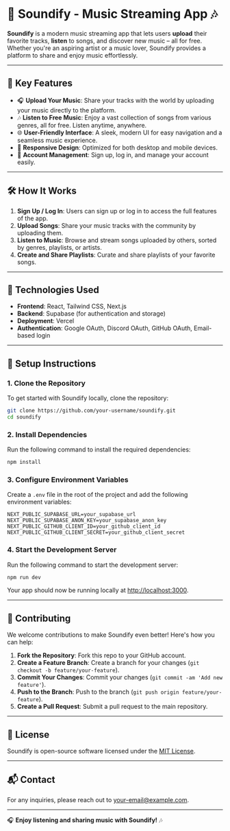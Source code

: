 # 🌟 Soundify - Music Streaming App 🎶

**Soundify** is a modern music streaming app that lets users **upload** their favorite tracks, **listen** to songs, and discover new music – all for free. Whether you're an aspiring artist or a music lover, Soundify provides a platform to share and enjoy music effortlessly.

---

## 🚀 Key Features

- 🎧 **Upload Your Music**: Share your tracks with the world by uploading your music directly to the platform.
- 🎶 **Listen to Free Music**: Enjoy a vast collection of songs from various genres, all for free. Listen anytime, anywhere.
- 🌐 **User-Friendly Interface**: A sleek, modern UI for easy navigation and a seamless music experience.
- 📱 **Responsive Design**: Optimized for both desktop and mobile devices.
- 🔐 **Account Management**: Sign up, log in, and manage your account easily.

---

## 🛠️ How It Works

1. **Sign Up / Log In**: Users can sign up or log in to access the full features of the app.
2. **Upload Songs**: Share your music tracks with the community by uploading them.
3. **Listen to Music**: Browse and stream songs uploaded by others, sorted by genres, playlists, or artists.
4. **Create and Share Playlists**: Curate and share playlists of your favorite songs.

---

## 🔧 Technologies Used

- **Frontend**: React, Tailwind CSS, Next.js
- **Backend**: Supabase (for authentication and storage)
- **Deployment**: Vercel
- **Authentication**: Google OAuth, Discord OAuth, GitHub OAuth, Email-based login

---

## 📝 Setup Instructions

### 1. Clone the Repository
To get started with Soundify locally, clone the repository:

```bash
git clone https://github.com/your-username/soundify.git
cd soundify
```

### 2. Install Dependencies
Run the following command to install the required dependencies:

```bash
npm install
```

### 3. Configure Environment Variables
Create a `.env` file in the root of the project and add the following environment variables:

```env
NEXT_PUBLIC_SUPABASE_URL=your_supabase_url
NEXT_PUBLIC_SUPABASE_ANON_KEY=your_supabase_anon_key
NEXT_PUBLIC_GITHUB_CLIENT_ID=your_github_client_id
NEXT_PUBLIC_GITHUB_CLIENT_SECRET=your_github_client_secret
```

### 4. Start the Development Server
Run the following command to start the development server:

```bash
npm run dev
```

Your app should now be running locally at [http://localhost:3000](http://localhost:3000).

---

## 🤝 Contributing

We welcome contributions to make Soundify even better! Here's how you can help:

1. **Fork the Repository**: Fork this repo to your GitHub account.
2. **Create a Feature Branch**: Create a branch for your changes (`git checkout -b feature/your-feature`).
3. **Commit Your Changes**: Commit your changes (`git commit -am 'Add new feature'`).
4. **Push to the Branch**: Push to the branch (`git push origin feature/your-feature`).
5. **Create a Pull Request**: Submit a pull request to the main repository.

---

## 📜 License

Soundify is open-source software licensed under the [MIT License](LICENSE).

---

## 📬 Contact

For any inquiries, please reach out to [your-email@example.com](mailto:your-email@example.com).

---

🎧 **Enjoy listening and sharing music with Soundify!** 🎶
